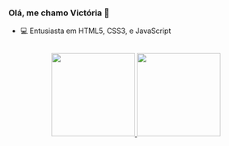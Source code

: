 ### Olá, me chamo Victória 👋

- 💻 Entusiasta em HTML5, CSS3, e JavaScript


##


<div align="center">
  <a href="https://github.com/VicMaria23">
  <img height="165em" src="https://github-readme-stats.vercel.app/api?username=VicMaria23&show_icons=true&theme=dark&include_all_commits=true&count_private=true"/>
  <img height="165em" src="https://github-readme-stats.vercel.app/api/top-langs/?username=VicMaria23&layout=compact&langs_count=7&theme=dark"/>
</div>

